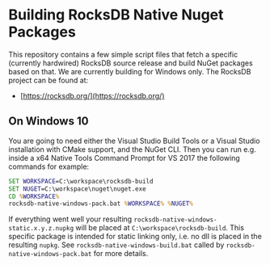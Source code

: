 # Building RocksDB Native Nuget Packages

This repository contains a few simple script files that fetch a specific (currently hardwired) RocksDB source release and build NuGet packages based on that. We are currently building for Windows only. The RocksDB project can be found at:
* [https://rocksdb.org/](https://rocksdb.org/)

## On Windows 10
You are going to need either the Visual Studio Build Tools or a Visual Studio installation with CMake support, and the NuGet CLI. Then you can run e.g. inside a x64 Native Tools Command Prompt for VS 2017 the following commands for example:

```bat
SET WORKSPACE=C:\workspace\rocksdb-build
SET NUGET=C:\workspace\nuget\nuget.exe
CD %WORKSPACE%
rocksdb-native-windows-pack.bat %WORKSPACE% %NUGET%
```

If everything went well your resulting `rocksdb-native-windows-static.x.y.z.nupkg` will be placed at `C:\workspace\rocksdb-build`. This specific package is intended for static linking only, i.e. no dll is placed in the resulting `nupkg`. See `rocksdb-native-windows-build.bat` called by `rocksdb-native-windows-pack.bat` for more details.
